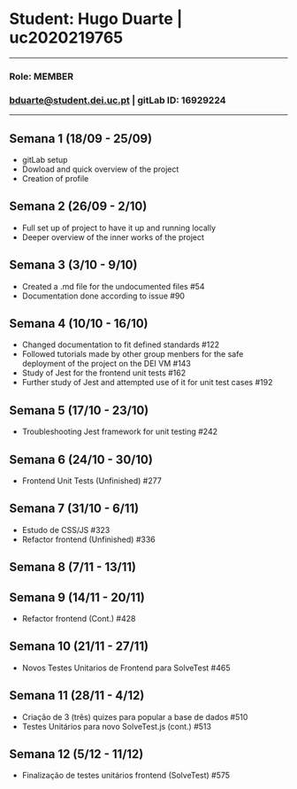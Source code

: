# Student: Hugo Duarte | uc2020219765

---

### Role: MEMBER
### bduarte@student.dei.uc.pt | gitLab ID: 16929224

---

## Semana 1 (18/09 - 25/09)

 - gitLab setup
 - Dowload and quick overview of the project
 - Creation of profile

## Semana 2 (26/09 - 2/10)

 - Full set up of project to have it up and running locally
 - Deeper overview of the inner works of the project

## Semana 3 (3/10 - 9/10)
 - Created a .md file for the undocumented files #54
 - Documentation done according to issue #90

## Semana 4 (10/10 - 16/10)
 - Changed documentation to fit defined standards #122
 - Followed tutorials made by other group menbers for the safe deployment of the project on the DEI VM #143
 - Study of Jest for the frontend unit tests #162
 - Further study of Jest and attempted use of it for unit test cases #192

## Semana 5 (17/10 - 23/10)
 - Troubleshooting Jest framework for unit testing #242

## Semana 6 (24/10 - 30/10)
 - Frontend Unit Tests (Unfinished) #277

## Semana 7 (31/10 - 6/11)
 - Estudo de CSS/JS #323
 - Refactor frontend (Unfinished) #336

## Semana 8 (7/11 - 13/11)

## Semana 9 (14/11 - 20/11)
 - Refactor frontend (Cont.) #428

## Semana 10 (21/11 - 27/11)
 - Novos Testes Unitarios de Frontend para SolveTest #465

## Semana 11 (28/11 - 4/12)
 - Criação de 3 (três) quizes para popular a base de dados #510
 - Testes Unitários para novo SolveTest.js (cont.) #513

## Semana 12 (5/12 - 11/12)
 - Finalização de testes unitários frontend (SolveTest) #575